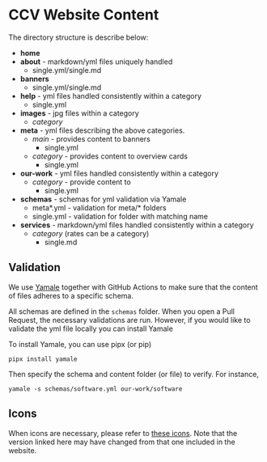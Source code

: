 # CCV Website Content

The directory structure is describe below:

- **home**
- **about** - markdown/yml files uniquely handled
    - single.yml/single.md
- **banners**
    - single.yml/single.md
- **help** - yml files handled consistently within a category
    - single.yml
- **images** - jpg files within a category
    - *category*
- **meta** - yml files describing the above categories.
    - *main* - provides content to banners
        - single.yml
    - *category* - provides content to overview cards
        - single.yml
- **our-work** - yml files handled consistently within a category
    - *category* - provide content to 
        - single.yml
- **schemas** - schemas for yml validation via Yamale
    - meta*.yml - validation for meta/* folders
    - single.yml - validation for folder with matching name
- **services** - markdown/yml files handled consistently within a category
    - *category* (rates can be a category)
        - single.md


## Validation

We use [Yamale]() together with GitHub Actions to make sure that the content of files adheres to a specific schema.

All schemas are defined in the `schemas` folder. When you open a Pull Request, the necessary validations are run. 
However, if you would like to validate the yml file locally you can install Yamale

To install Yamale, you can use pipx (or pip)

```
pipx install yamale
```

Then specify the schema and content folder (or file) to verify. For instance,

```
yamale -s schemas/software.yml our-work/software
```

## Icons

When icons are necessary, please refer to [these icons](https://pictogrammers.github.io/@mdi/font/5.9.55/). Note that the version linked here may have changed from that one included in the website.
